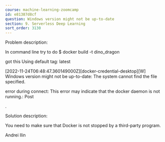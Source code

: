 ```yaml
---
course: machine-learning-zoomcamp
id: e81387d8cf
question: Windows version might not be up-to-date
section: 9. Serverless Deep Learning
sort_order: 3130
---
```


Problem description:

In command line try to do $ docker build -t dino_dragon

got this Using default tag: latest

[2022-11-24T06:48:47.360149000Z][docker-credential-desktop][W] Windows version might not be up-to-date: The system cannot find the file specified.

error during connect: This error may indicate that the docker daemon is not running.: Post

.

Solution description:

You need to make sure that Docker is not stopped by a third-party program.

Andrei Ilin

